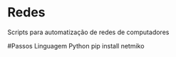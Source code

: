 # Redes
Scripts para automatização de redes de computadores

#Passos
Linguagem Python
pip install netmiko
